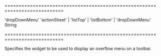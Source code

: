 <!--**
/*-------------------------------------------
    Auto-generated file. Do not modify.
-------------------------------------------

**-->
===========================================================================
<!--hidden--><!--/hidden-->
<!--default-->'dropDownMenu'<!--/default-->
<!--acceptValues-->'actionSheet' | 'listTop' | 'listBottom' | 'dropDownMenu'<!--/acceptValues-->
<!--type-->String<!--/type-->
===========================================================================

<!--shortDescription-->
Specifies the widget to be used to display an overflow menu on a toolbar.
<!--/shortDescription-->

<!--fullDescription-->

<!--/fullDescription-->